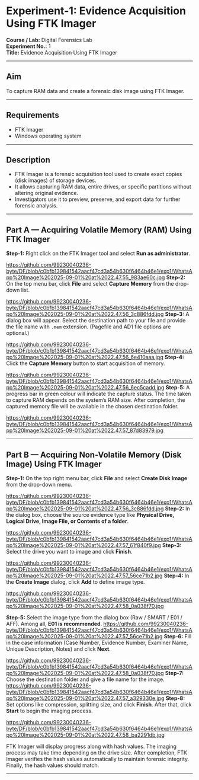 
# Experiment-1: Evidence Acquisition Using FTK Imager

**Course / Lab:** Digital Forensics Lab  
**Experiment No.:** 1  
**Title:** Evidence Acquisition Using FTK Imager  

---

## Aim
To capture RAM data and create a forensic disk image using FTK Imager.

---

## Requirements
- FTK Imager  
- Windows operating system  

---

## Description
- FTK Imager is a forensic acquisition tool used to create exact copies (disk images) of storage devices.  
- It allows capturing RAM data, entire drives, or specific partitions without altering original evidence.  
- Investigators use it to preview, preserve, and export data for further forensic analysis.  

---

## Part A — Acquiring Volatile Memory (RAM) Using FTK Imager

**Step-1:** Right click on the FTK Imager tool and select **Run as administrator**.  

https://github.com/99230040236-byte/DF/blob/c0bfb139841542aacf47cd3a54b630f6464b46e1/exp1/WhatsApp%20Image%202025-09-01%20at%2022.47.55_983ae60c.jpg
**Step-2:** On the top menu bar, click **File** and select **Capture Memory** from the drop-down list.  

https://github.com/99230040236-byte/DF/blob/c0bfb139841542aacf47cd3a54b630f6464b46e1/exp1/WhatsApp%20Image%202025-09-01%20at%2022.47.56_3c886fdd.jpg
**Step-3:** A dialog box will appear. Select the destination path to your file and provide the file name with `.mem` extension. (Pagefile and AD1 file options are optional.)  

https://github.com/99230040236-byte/DF/blob/c0bfb139841542aacf47cd3a54b630f6464b46e1/exp1/WhatsApp%20Image%202025-09-01%20at%2022.47.56_6e410aaa.jpg
**Step-4:** Click the **Capture Memory** button to start acquisition of memory.  

https://github.com/99230040236-byte/DF/blob/c0bfb139841542aacf47cd3a54b630f6464b46e1/exp1/WhatsApp%20Image%202025-09-01%20at%2022.47.56_6ec5cadd.jpg
**Step-5:** A progress bar in green colour will indicate the capture status. The time taken to capture RAM depends on the system’s RAM size. After completion, the captured memory file will be available in the chosen destination folder.  

https://github.com/99230040236-byte/DF/blob/c0bfb139841542aacf47cd3a54b630f6464b46e1/exp1/WhatsApp%20Image%202025-09-01%20at%2022.47.57_87d83979.jpg

---

## Part B — Acquiring Non-Volatile Memory (Disk Image) Using FTK Imager

**Step-1:** On the top right menu bar, click **File** and select **Create Disk Image** from the drop-down menu.  

https://github.com/99230040236-byte/DF/blob/c0bfb139841542aacf47cd3a54b630f6464b46e1/exp1/WhatsApp%20Image%202025-09-01%20at%2022.47.56_3c886fdd.jpg
**Step-2:** In the dialog box, choose the source evidence type like **Physical Drive, Logical Drive, Image File, or Contents of a folder**.  

https://github.com/99230040236-byte/DF/blob/c0bfb139841542aacf47cd3a54b630f6464b46e1/exp1/WhatsApp%20Image%202025-09-01%20at%2022.47.57_61f840f9.jpg
**Step-3:** Select the drive you want to image and click **Finish**.  

https://github.com/99230040236-byte/DF/blob/c0bfb139841542aacf47cd3a54b630f6464b46e1/exp1/WhatsApp%20Image%202025-09-01%20at%2022.47.57_56ce71b2.jpg
**Step-4:** In the **Create Image** dialog, click **Add** to define image type. 

https://github.com/99230040236-byte/DF/blob/c0bfb139841542aacf47cd3a54b630f6464b46e1/exp1/WhatsApp%20Image%202025-09-01%20at%2022.47.58_0a038f70.jpg

**Step-5:** Select the image type from the dialog box (Raw / SMART / E01 / AFF). Among all, **E01 is recommended**. 
https://github.com/99230040236-byte/DF/blob/c0bfb139841542aacf47cd3a54b630f6464b46e1/exp1/WhatsApp%20Image%202025-09-01%20at%2022.47.57_56ce71b2.jpg
**Step-6:** Fill in the case information (Case Number, Evidence Number, Examiner Name, Unique Description, Notes) and click **Next**.  

https://github.com/99230040236-byte/DF/blob/c0bfb139841542aacf47cd3a54b630f6464b46e1/exp1/WhatsApp%20Image%202025-09-01%20at%2022.47.58_0a038f70.jpg
**Step-7:** Choose the destination folder and give a file name for the image.  
https://github.com/99230040236-byte/DF/blob/c0bfb139841542aacf47cd3a54b630f6464b46e1/exp1/WhatsApp%20Image%202025-09-01%20at%2022.47.57_a329330e.jpg
**Step-8:** Set options like compression, splitting size, and click **Finish**. After that, click **Start** to begin the imaging process.  

https://github.com/99230040236-byte/DF/blob/c0bfb139841542aacf47cd3a54b630f6464b46e1/exp1/WhatsApp%20Image%202025-09-01%20at%2022.47.58_ba2291db.jpg

FTK Imager will display progress along with hash values. The imaging process may take time depending on the drive size. After completion, FTK Imager verifies the hash values automatically to maintain forensic integrity. Finally, the hash values should match.  

---

  

